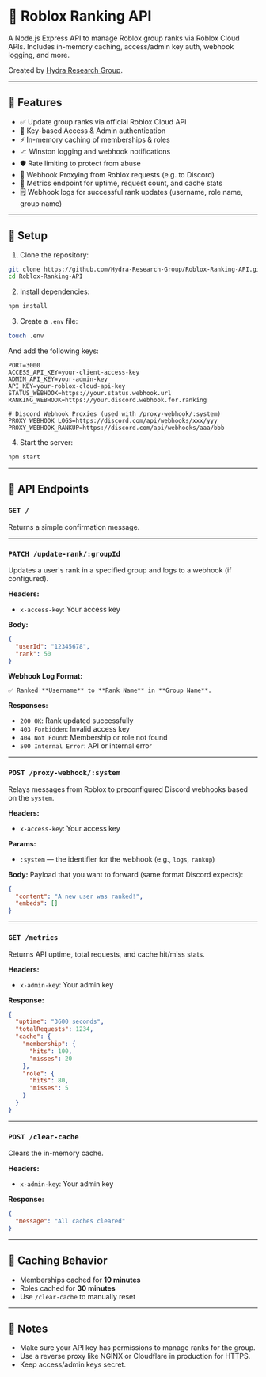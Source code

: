 # 🔧 Roblox Ranking API

A Node.js Express API to manage Roblox group ranks via Roblox Cloud APIs. Includes in-memory caching, access/admin key auth, webhook logging, and more.

Created by [Hydra Research Group](https://github.com/orgs/Hydra-Research-Group).

---

## 🚀 Features

- ✅ Update group ranks via official Roblox Cloud API
- 🔐 Key-based Access & Admin authentication
- ⚡ In-memory caching of memberships & roles
- 📈 Winston logging and webhook notifications
- 🛡️ Rate limiting to protect from abuse
- 🔁 Webhook Proxying from Roblox requests (e.g. to Discord)
- 🧠 Metrics endpoint for uptime, request count, and cache stats
- 🗒️ Webhook logs for successful rank updates (username, role name, group name)

---

## 📁 Setup

1. Clone the repository:
```bash
git clone https://github.com/Hydra-Research-Group/Roblox-Ranking-API.git
cd Roblox-Ranking-API
```

2. Install dependencies:
```bash
npm install
```

3. Create a `.env` file:
```bash
touch .env
```

And add the following keys:
```env
PORT=3000
ACCESS_API_KEY=your-client-access-key
ADMIN_API_KEY=your-admin-key
API_KEY=your-roblox-cloud-api-key
STATUS_WEBHOOK=https://your.status.webhook.url
RANKING_WEBHOOK=https://your.discord.webhook.for.ranking

# Discord Webhook Proxies (used with /proxy-webhook/:system)
PROXY_WEBHOOK_LOGS=https://discord.com/api/webhooks/xxx/yyy
PROXY_WEBHOOK_RANKUP=https://discord.com/api/webhooks/aaa/bbb
```

4. Start the server:
```bash
npm start
```

---

## 📡 API Endpoints

### `GET /`
Returns a simple confirmation message.

---

### `PATCH /update-rank/:groupId`
Updates a user's rank in a specified group and logs to a webhook (if configured).

**Headers:**
- `x-access-key`: Your access key

**Body:**
```json
{
  "userId": "12345678",
  "rank": 50
}
```

**Webhook Log Format:**
```
✅ Ranked **Username** to **Rank Name** in **Group Name**.
```

**Responses:**
- `200 OK`: Rank updated successfully
- `403 Forbidden`: Invalid access key
- `404 Not Found`: Membership or role not found
- `500 Internal Error`: API or internal error

---

### `POST /proxy-webhook/:system`
Relays messages from Roblox to preconfigured Discord webhooks based on the `system`.

**Headers:**
- `x-access-key`: Your access key

**Params:**
- `:system` — the identifier for the webhook (e.g., `logs`, `rankup`)

**Body:**
Payload that you want to forward (same format Discord expects):
```json
{
  "content": "A new user was ranked!",
  "embeds": []
}
```

---

### `GET /metrics`
Returns API uptime, total requests, and cache hit/miss stats.

**Headers:**
- `x-admin-key`: Your admin key

**Response:**
```json
{
  "uptime": "3600 seconds",
  "totalRequests": 1234,
  "cache": {
    "membership": {
      "hits": 100,
      "misses": 20
    },
    "role": {
      "hits": 80,
      "misses": 5
    }
  }
}
```

---

### `POST /clear-cache`
Clears the in-memory cache.

**Headers:**
- `x-admin-key`: Your admin key

**Response:**
```json
{
  "message": "All caches cleared"
}
```

---

## 🧠 Caching Behavior

- Memberships cached for **10 minutes**
- Roles cached for **30 minutes**
- Use `/clear-cache` to manually reset

---

## 📌 Notes

- Make sure your API key has permissions to manage ranks for the group.
- Use a reverse proxy like NGINX or Cloudflare in production for HTTPS.
- Keep access/admin keys secret.